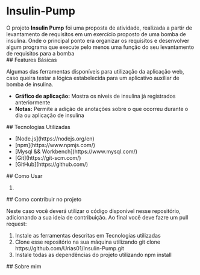 # Insulin-Pump
<section>
  
  <section>
      O projeto <b>Insulin Pump</b> foi uma proposta de atividade, 
      realizada a partir de levantamento de requisitos em um exercício 
      proposto de uma bomba de insulina. Onde o principal ponto era 
      organizar os requisitos e desenvolver algum programa que execute pelo menos
      uma função do seu levantamento de requisitos para a bomba
  </section>
  
  <section>
    ## Features Básicas
    <p>
      Algumas das ferramentas disponíveis para utilização da aplicação web, caso queira
      testar a lógica estabelecida para um aplicativo auxiliar de bomba de insulina.
      <ul>
        <li><b>Gráfico de aplicação:</b> Mostra os níveis de insulina já registrados anteriormente</li>  
        <li><b>Notas:</b> Permite a adição de anotações sobre o que ocorreu durante o dia ou aplicação de insulina</li>  
      </ul>
    </p>
  </section>
  
  <section>
    ## Tecnologias Utilizadas
    <ul>
      <li> [Node.js](https://nodejs.org/en) </li>
      <li> [npm](https://www.npmjs.com/) </li>
      <li> [Mysql && Workbench](https://www.mysql.com/) </li>
      <li> [Git](https://git-scm.com/) </li>
      <li> [GitHub](https://github.com/) </li>
    </ul>
  </section>
  
   <section>
    ## Como Usar
    <ol>
      <li></li>
    </ol>
  </section>
  
  <section>
    ## Como contribuir no projeto
    <p>
      Neste caso você deverá utilizar o código disponível nesse repositório, adicionando a sua ideia
      de contribuição. Ao final você deve fazre um <span class="mark_text">pull request:</span>
    </p>
    <ol>
      <li>Instale as ferramentas descritas em <span class="mark_text"> Tecnologias utilizadas </span></li>
      <li>Clone esse repositório na sua máquina utilizando <span class="mark_text">git clone https://github.com/Urias01/Insulin-Pump.git</span></li>
      <li>Instale todas as dependências do projeto utilizando <span class="mark_text">npm install</span>
    </ol>
  </section>
  
  <section>
    ## Sobre mim
    <p></p>
  </section>
</section>
